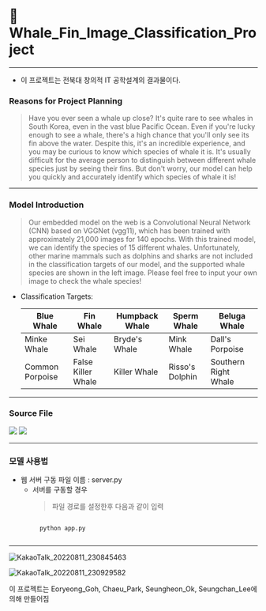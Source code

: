 # 🐳 Whale_Fin_Image_Classification_Project #
----------------------------
+ 이 프로젝트는 전북대 창의적 IT 공학설계의 결과물이다. 
### Reasons for Project Planning ###
> Have you ever seen a whale up close? It's quite rare to see whales in South Korea, even in the vast blue Pacific Ocean. Even if you're lucky enough to see a whale, there's a high chance that you'll only see its fin above the water. Despite this, it's an incredible experience, and you may be curious to know which species of whale it is. It's usually difficult for the average person to distinguish between different whale species just by seeing their fins. But don't worry, our model can help you quickly and accurately identify which species of whale it is!
-------------------------------
### Model Introduction ##
> Our embedded model on the web is a Convolutional Neural Network (CNN) based on VGGNet (vgg11), which has been trained with approximately 21,000 images for 140 epochs. With this trained model, we can identify the species of 15 different whales. Unfortunately, other marine mammals such as dolphins and sharks are not included in the classification targets of our model, and the supported whale species are shown in the left image. Please feel free to input your own image to check the whale species!

+ Classification Targets: 

    Blue Whale | Fin Whale | Humpback Whale | Sperm Whale | Beluga Whale
    ---- | ---- | ---- | ---- | ----
    Minke Whale | Sei Whale | Bryde's Whale | Mink Whale | Dall's Porpoise
    Common Porpoise | False Killer Whale | Killer Whale | Risso's Dolphin | Southern Right Whale
-------------------------------
### Source File ###
<div>
    <a href="https://colab.research.google.com/drive/1J0MWPolMQmzzW8IPybP0Zk8WjykTF_Vy?usp=sharing">
    <img src="https://img.shields.io/badge/Go To Colab-F9AB00?style=flat-square&logo=google colab&logoColor=white"/></a>
    <a href="https://drive.google.com/file/d/1F4eLUG1We_V08n4l8JvAbw8b5MC8HBai/view?usp=sharing">
    <img src="https://img.shields.io/badge/Download Model-4285F4?style=flat-square&logo=Google Drive&logoColor=white"/></a>
</div>

-------------------------------
### 모델 사용법 ###
+ 웹 서버 구동 파일 이름 : server.py
    + 서버를 구동할 경우
        > 파일 경로를 설정한후 다음과 같이 입력
        <pre><code>
        python app.py
        </code></pre>
-------------------------------

![KakaoTalk_20220811_230845463](https://user-images.githubusercontent.com/79682941/184157292-bc23e744-b01c-46ff-98c8-942f39729972.png)

![KakaoTalk_20220811_230929582](https://user-images.githubusercontent.com/79682941/184157295-5773aa36-3174-4fbc-8ee8-a7ab0e87877a.png)

이 프로젝트는 Eoryeong_Goh, Chaeu_Park, Seungheon_Ok, Seungchan_Lee에 의해 만들어짐 

